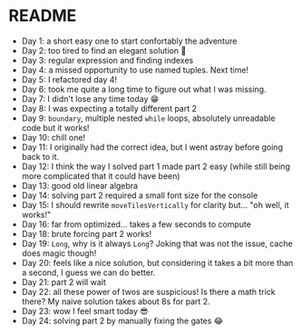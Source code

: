 # README

* Day 1: a short easy one to start confortably the adventure
* Day 2: too tired to find an elegant solution 🥲
* Day 3: regular expression and finding indexes
* Day 4: a missed opportunity to use named tuples. Next time!
* Day 5: I refactored day 4!
* Day 6: took me quite a long time to figure out what I was missing.
* Day 7: I didn't lose any time today 😁
* Day 8: I was expecting a totally different part 2
* Day 9: `boundary`, multiple nested `while` loops, absolutely unreadable code but it works!
* Day 10: chill one!
* Day 11: I originally had the correct idea, but I went astray before going back to it.
* Day 12: I think the way I solved part 1 made part 2 easy (while still being more complicated that it could have been)
* Day 13: good old linear algebra
* Day 14: solving part 2 required a small font size for the console
* Day 15: I should rewrite `moveTilesVertically` for clarity but... "oh well, it works!"
* Day 16: far from optimized... takes a few seconds to compute
* Day 18: brute forcing part 2 works!
* Day 19: `Long`, why is it always `Long`? Joking that was not the issue, cache does magic though!
* Day 20: feels like a nice solution, but considering it takes a bit more than a second, I guess we can do better.
* Day 21: part 2 will wait
* Day 22: all these power of twos are suspicious! Is there a math trick there? My naive solution takes about 8s for part 2.
* Day 23: wow I feel smart today 😎
* Day 24: solving part 2 by manually fixing the gates 😂
